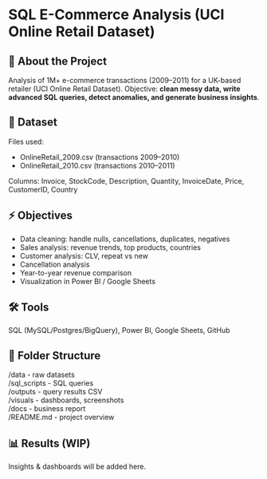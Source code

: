 # SQL E-Commerce Analysis (UCI Online Retail Dataset)

## 📌 About the Project
Analysis of 1M+ e-commerce transactions (2009–2011) for a UK-based retailer
(UCI Online Retail Dataset). Objective: **clean messy data, write advanced SQL queries, detect anomalies, and generate business insights**.

## 📂 Dataset
Files used:
- OnlineRetail_2009.csv (transactions 2009–2010)
- OnlineRetail_2010.csv (transactions 2010–2011)

Columns: Invoice, StockCode, Description, Quantity, InvoiceDate, Price, CustomerID, Country

## ⚡ Objectives
- Data cleaning: handle nulls, cancellations, duplicates, negatives
- Sales analysis: revenue trends, top products, countries
- Customer analysis: CLV, repeat vs new
- Cancellation analysis
- Year-to-year revenue comparison
- Visualization in Power BI / Google Sheets

## 🛠 Tools
SQL (MySQL/Postgres/BigQuery), Power BI, Google Sheets, GitHub

## 📂 Folder Structure
/data - raw datasets  
/sql_scripts - SQL queries  
/outputs - query results CSV  
/visuals - dashboards, screenshots  
/docs - business report  
/README.md - project overview

## 📊 Results (WIP)
Insights & dashboards will be added here.
